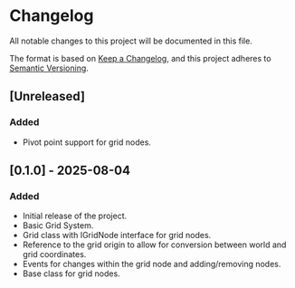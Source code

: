 # Changelog

All notable changes to this project will be documented in this file.

The format is based on [Keep a Changelog](https://keepachangelog.com/en/1.1.0/),
and this project adheres to [Semantic Versioning](https://semver.org/spec/v2.0.0.html).

## [Unreleased]

### Added

- Pivot point support for grid nodes.

## [0.1.0] - 2025-08-04

### Added

- Initial release of the project.
- Basic Grid System.
- Grid class with IGridNode interface for grid nodes.
- Reference to the grid origin to allow for conversion between world and grid coordinates.
- Events for changes within the grid node and adding/removing nodes.
- Base class for grid nodes.